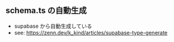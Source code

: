 ## schema.ts の自動生成

- supabase から自動生成している
- see: https://zenn.dev/k_kind/articles/supabase-type-generate
